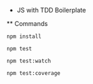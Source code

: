 * JS with TDD Boilerplate

** Commands

`npm install`

`npm test`

`npm test:watch`

`npm test:coverage`